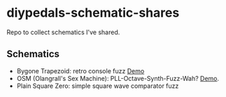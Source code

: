 # diypedals-schematic-shares
Repo to collect schematics I've shared.

## Schematics

 - Bygone Trapezoid: retro console fuzz [Demo](https://www.reddit.com/r/diypedals/comments/1hxj0g6/so_you_want_to_make_consoley_synth_fuzzes_eh/)
 - OSM (Olangrall's Sex Machine): PLL-Octave-Synth-Fuzz-Wah? [Demo](https://www.reddit.com/r/diypedals/comments/1i2f116/everything_is_a_clone_of_something/).
 - Plain Square Zero: simple square wave comparator fuzz
